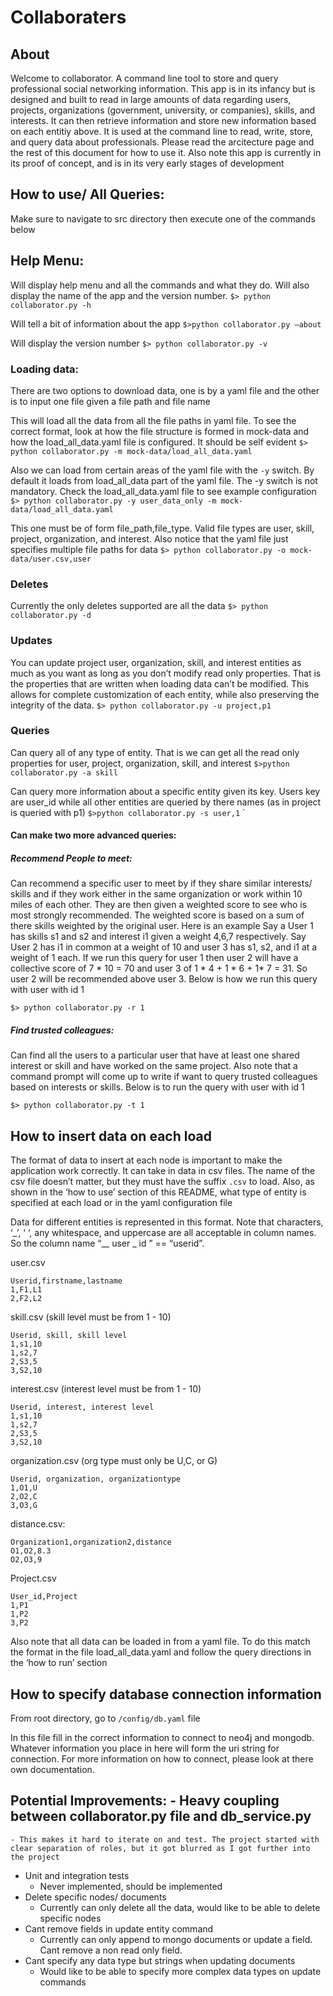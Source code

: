 # Collaboraters


## About

Welcome to collaborator. A command line tool to store and query professional
social networking information. This app is in its infancy but is designed and 
built to read in large amounts of data regarding users, projects, organizations
(government, university, or companies), skills, and interests. It can then 
retrieve information and store new information based on each entitiy above. 
It is used at the command line to read, write, store, and query data about 
professionals. Please read the arcitecture page and the rest of this
document for how to use it. Also note this app is currently in its proof of concept, 
and is in its very early stages of development

## How to use/ All Queries:
Make sure to navigate to src directory then execute one of the commands below

## Help Menu:

Will display help menu and all the commands and what they do. Will also display the name of the app and the version number.
`$> python collaborator.py -h` 

Will tell a bit of information about the app
`$>python collaborator.py —about`

Will display the version number
`$> python collaborator.py -v`


### Loading data:
There are two options to download data, one is by a yaml file and the other is to input one file given a file path and file name


This will load all the data from all the file paths in yaml file. To see the correct format, look at how the file structure is formed in mock-data and how the load_all_data.yaml file is configured. It should be self evident
`$> python collaborator.py -m mock-data/load_all_data.yaml`

Also we can load from certain areas of the yaml file with the `-y` switch. By default it loads from load_all_data part of the yaml file. The -y switch is not mandatory. Check the load_all_data.yaml file to see example configuration
`$> python collaborator.py -y user_data_only -m mock-data/load_all_data.yaml `

This one must be of form file_path,file_type. Valid file types are user, skill, project, organization, and interest. Also notice that the yaml file just specifies multiple file paths for data
`$> python collaborator.py -o mock-data/user.csv,user`


### Deletes
Currently the only deletes supported are all the data
`$> python collaborator.py -d`

### Updates
You can update project user, organization, skill, and interest entities as much as you want as long as you don’t modify read only properties. That is the properties that are written when loading data can’t be modified. This allows for complete customization of each entity, while also preserving the integrity of the data.
`$> python collaborator.py -u project,p1`

### Queries

Can query all of any type of entity. That is we can get all the read only properties for user, project, organization, skill, and interest
`$>python collaborator.py -a skill`

Can query more information about a specific entity given its key. Users key are user_id while all other entities are queried by there names (as in project is queried with p1)
`$>python collaborator.py -s user,1`
`
#### Can make two more advanced queries:

##### Recommend People to meet:
Can recommend a specific user to meet by if they share similar interests/ skills and if they work either in the same organization or work within 10 miles of each other. They are then given a weighted score to see who is most strongly recommended. The weighted score is based on a sum of there skills weighted by the original user. Here is an example
Say a User 1 has skills s1 and s2 and interest i1 given a weight 4,6,7 respectively.
Say User 2 has i1 in common at a weight of 10 and user 3 has s1, s2, and i1 at a weight of 1 each. If we run this query for user 1 then user 2 will have a collective score of  7 * 10 = 70 and user 3 of 1 * 4 + 1 * 6 + 1* 7 = 31. So user 2 will be recommended above user 3. Below is how we run this query with user with id 1

`$> python collaborator.py -r 1`

##### Find trusted colleagues:

Can find all the users to a particular user that have at least one shared interest or skill and have worked on the same project. Also note that a command prompt will come up to write if want to query trusted colleagues based on interests or skills. Below is to run the query with user with id 1

`$> python collaborator.py -t 1`

## How to insert data on each load

The format of data to insert at each node is important to make the application work correctly. It can take in data in csv files. The name of the csv file doesn’t matter, but they must have the suffix `.csv` to load.  Also, as shown in the ‘how to use’ section of this README, what type of entity is specified at each load or in the yaml configuration file

Data for different entities is represented in this format. Note that characters, ‘_’, ‘ ‘, any whitespace, and uppercase are all acceptable in column names. So the column name “__ user _ id ” == “userid”. 

user.csv
```
Userid,firstname,lastname
1,F1,L1
2,F2,L2
```
skill.csv (skill level must be from 1 - 10)
```
Userid, skill, skill level
1,s1,10
1,s2,7
2,S3,5
3,S2,10
```
interest.csv (interest level must be from 1 - 10)
```
Userid, interest, interest level
1,s1,10
1,s2,7
2,S3,5
3,S2,10
```
organization.csv (org type must only be U,C, or G)
```
Userid, organization, organizationtype
1,O1,U
2,O2,C
3,O3,G
```
distance.csv:
```
Organization1,organization2,distance
O1,O2,8.3
O2,O3,9
```
Project.csv
```
User_id,Project
1,P1
1,P2
3,P2
```

Also note that all data can be loaded in from a yaml file. To do this match the format in the file load_all_data.yaml and follow the query directions in the ‘how to run’ section

## How to specify database connection information

From root directory, go to `/config/db.yaml` file

In this file fill in the correct information to connect to neo4j and mongodb. Whatever information you place in here will form the uri string for connection. For more information on how to connect, please look at there own documentation. 

## Potential Improvements: - Heavy coupling between collaborator.py file and db_service.py
	- This makes it hard to iterate on and test. The project started with clear separation of roles, but it got blurred as I got further into the project
- Unit and integration tests
    - Never implemented, should be implemented
- Delete specific nodes/ documents
    - Currently can only delete all the data, would like to be able to delete specific nodes
- Cant remove fields in update entity command
    - Currently can only append to mongo documents or update a field. Cant remove a non read only field. 
- Cant specify any data type but strings when updating documents
    - Would like to be able to specify more complex data types on update commands
